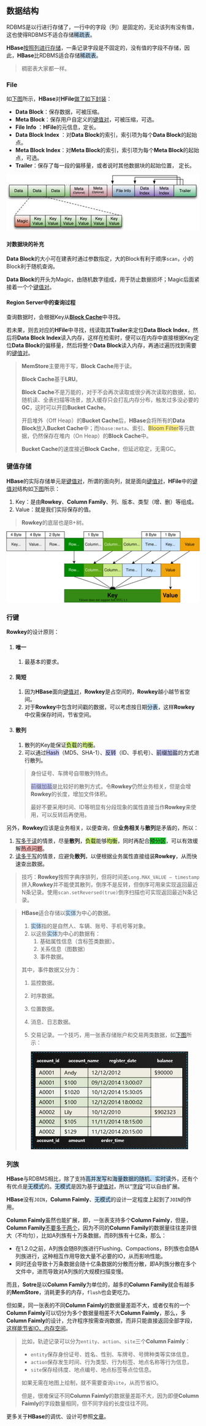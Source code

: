 
## 数据结构

RDBMS是以行进行存储了，一行中的字段（列）是固定的，无论该列有没有值，这也使得RDBMS不适合存储<span style=background:#c2e2ff>稀疏表</span>。

**HBase**[按照列进行存储](https://zhuanlan.zhihu.com/p/145551967)，一条记录字段是不固定的，没有值的字段不存储，因此，**HBase**比RDBMS适合存储<span style=background:#c2e2ff>稀疏表</span>。

> 稠密表大家都一样。

### File

如[下图](https://www.iteye.com/blog/asyty-1250301)所示，**HBase**对**HFile**[做了如下封装](https://blog.csdn.net/u011490320/article/details/50814967#3.4/8)：

- **Data Block**：保存数据，可被压缩。
- **Meta Block**：保存用户自定义的<u>键值对</u>，可被压缩，可选。
- **File Info** ：**HFile**的元信息，定长。
- **Data Block Index** ：对**Data Block**的索引，索引项为每个**Data Block**的起始点。
- **Meta Block Index**：对**Meta Block**的索引，索引项为每个**Meta Block**的起始点，可选。
- **Trailer**：保存了每一段的偏移量，或者说时其他数据块的起始位置， 定长。

![](../images/9/hlog.jpg)

#### 对数据块的补充

**Data Block**的大小可在建表时通过参数指定，大的Block有利于顺序`scan`，小的Block利于随机查询。

**Data Block**的开头为Magic，由随机数字组成，用于防止数据损坏；Magic后面紧接着一个个<u>键值对</u>。

#### Region Server中的查询过程

查询数据时，会根据Key从[**Block Cache**](https://www.cnblogs.com/zackstang/p/10061379.html)中寻找。

若未果，则去对应的**HFile**中寻找，线读取其**Trailer**来定位**Data Block Index**，然后将**Data Block Index**读入内存，这样在检索时，便可以在内存中直接根据Key定位**Data Block**的偏移量，然后将整个**Data Block**读入内存，再通过遍历找到需要的<u>键值对</u>。

> **MemStore**主要用于写，**Block Cache**用于读。
>
> **Block Cache**基于**LRU**。
>
> **Block Cache**不是万能的，对于不会再次读取或很少再次读取的数据，如，随机读、全表扫描等场景，放入缓存只会打乱内存分布，触发过多没必要的**GC**，这时可以开启**Bucket Cache**。
>
> 开启堆外（Off Heap）的**Bucket Cache**后，**HBase**会将所有的**Data Block**放入**Bucket Cache**中；而`hbase:meta`、索引、<span style=background:#ffee7c>Bloom Filter</span>等元数据，仍然保存在堆内（On Heap）的**Block Cache**中。
>
> **Bucket Cache**的速度接近**Block Cache**，但延迟稳定，无需GC。

### 键值存储

**HBase**的实际存储单元是<u>键值对</u>，所谓的面向列，就是面向<u>键值对</u>，**HFile**中的<u>键值对</u>结构如[下图](https://blog.csdn.net/bitcarmanlee/article/details/78979836)所示：

1. Key：是由**Rowkey**、**Column Family**、列、版本、类型（增、删）等组成。
2. Value：就是我们实际保存的值。

> **Rowkey**的底层也是B+树。


![](../images/9/hbase-key-value.svg)

### 行键

**Rowkey**的设计原则：

1. #### 唯一

   1. 最基本的要求。

2. #### 简短

   1. 因为**HBase**面向<u>键值对</u>，**Rowkey**是占空间的，**Rowkey**越小越节省空间。
   2. 对于**Rowkey**中包含时间戳的数据，可以考虑按日期<span style=background:#c2e2ff>分表</span>，这样**Rowkey**中仅需保存时间，节省空间。

3. #### 散列

   1. 散列的Key能保证<span style=background:#d4fe7f>负载</span>的<span style=background:#d4fe7f>均衡</span>。
   2. 可以通过<span style=background:#c9ccff>Hash</span>（MD5、SHA-1）、<span style=background:#c9ccff>反转</span>（ID、手机号）、<span style=background:#c9ccff>前缀加盐</span>的方式进行散列。

   > 身份证号、车牌号自带散列特点。
   >
   > <span style=background:#c9ccff>前缀加盐</span>是比较好的散列方式，令**Rowkey**仍然业务相关，但是会增**Rowkey**的长度，增加文件体积。
   >
   > 最好不要采用时间、ID等明显有分段现象的属性直接当作**Rowkey**来使用，可以反转后再使用。

另外，**Rowkey**应该是业务相关，以便查询，但**业务相关**与**散列**是矛盾的，所以：

1. <u>写多于读</u>的情景，尽量**散列**，<span style=background:#d4fe7f>负载</span>能够<span style=background:#d4fe7f>均衡</span>，同时再配合<span style=background:#19d02a>预分区</span>，可以有效缓解<span style=background:#ffb8b8>热点问题</span>。
2. <u>读多于写</u>的情景，应避免**散列**，以便根据业务属性直接组装**Rowkey**，从而快速查出数据。

> 技巧：**Rowkey**按照字典序排列，但将时间差`Long.MAX_VALUE – timestamp`拼入**Rowkey**并不能使其散列，倒序不是反转，但倒序可用来实现返回最近N条记录。使用`scan.setReversed(true)`倒序扫描也可实现返回最近N条记录。

> **HBase**适合存储以<span style=background:#c2e2ff>实体</span>为中心的数据。
>
> 1. <span style=background:#c2e2ff>实体</span>指的是自然人、车辆、账号、手机号等对象。
> 2. 以这些<span style=background:#c2e2ff>实体</span>为中心的数据有：
>    1. 基础属性信息（含标签类数据）。
>    2. 关系信息（图数据）
>    3. 事件数据。
>
> 其中，事件数据又分为：
>
> 1. 监控数据。
>
> 2. 时序数据。
>
> 3. 位置数据。
>
> 4. 消息、日志数据。
>
> 5. 交易记录。一个技巧，用一张表存储账户和交易两类数据，如[下图](http://www.nosqlnotes.com/technotes/hbase/hbase-rowkey/#27.5/41)所示：
>
>    ![](../images/9/hbase-1-table-save-2-kind-information.png)

### 列族

**HBase**与RDBMS相比，除了支持<span style=background:#c2e2ff>高并发写</span>和<span style=background:#c2e2ff>海量数据的随机、实时读</span>外，还有个有优点是<span style=background:#c2e2ff>无模式</span>的。<span style=background:#c2e2ff>无模式</span>是因为基于<u>键值对</u>，所以“<u>字段</u>”可以自由扩展。

**HBase**没有`JOIN`，**Column Faimly**、<span style=background:#c2e2ff>无模式</span>的设计一定程度上起到了`JOIN`的作用。

**Column Faimly**虽然也能扩展，即，一张表支持多个**Column Faimly**，但是，**Column Family**[不要多于两个](https://blog.csdn.net/diaoxie5099/article/details/101350743)，因为不同的**Column Family**的数据量往往差异很大（不均匀），比如A列族有十万条数据，而B列族有十亿条，那么：

- 在1.2.0之前，A列族会随B列族进行Flushing、Compactions，B列族也会随A列族进行，这种相互作用导致大量不必要的IO，从而影响性能。
- 同时还会导致十万条数据会随十亿条数据的分散而分散，即A列族分散在多个文件中，进而导致对A列族的大规模扫描变慢。

而且，**Sotre**是以**Column Family**为单位的，越多的**Column Family**就会有越多的**MemStore**，消耗更多的内存，`flush`也会更吃力。

但如果，同一张表的不同**Column Faimly**的数据量差距不大，或者仅有的一个**Column Faimly**可以切分为多个数据量相差不大**Column Faimly**，那么，多**Column Faimly**的设计，允许程序按需查询数据，而非只能直接返回全部字段，[这样能节省IO、内存空间](https://www.cnblogs.com/duanxz/p/4660784.html#8/12)。

> 比如，轨迹记录可以分为`entity`、`action`、`site`三个**Column Faimly**：
>
> - `entity`保存身份证号、姓名、性别、车牌号、号牌种类等实体信息，
> - `action`保存发生时间、行为类型、行为标签、地点名称等行为信息，
> - `site`保存经纬度、地点编号、地点标签等点位信息。
>
> 如果无需在地图上绘制，就不需要查询`site`，从而节省IO。
>
> 但是，很难保证不同**Column Faimly**的数据量差距不大，因为即便**Column Faimly**的字段数量相同，但不同字段的长度往往不同。

更多关于**HBase**的调优、设计可参照[文章](https://www.cnblogs.com/duanxz/p/3154345.html)。

